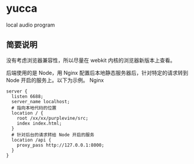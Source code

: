 # yucca
local audio program

## 简要说明
没有考虑浏览器兼容性，所以尽量在 webkit 内核的浏览器新版本上查看。

后端使用的是 Node，用 Nginx 配置后本地静态服务器后，针对特定的请求转到 Node 开启的服务上。以下为示例。
Nginx
```
server {
  listen 6688;
  server_name localhost;
  # 指向本地代码的位置
  location / {
    root /xx/xx/purplevine/src;
    index index.html;
  }
  # 针对后台的请求转给 Node 开启的服务
  location /api {
    proxy_pass http://127.0.0.1:8000;
  }
}
```